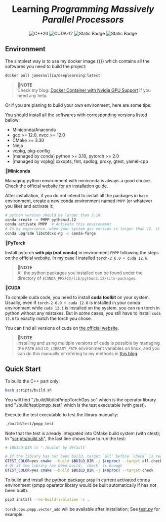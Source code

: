 <div align="center">
<h1>Learning <i>Programming Massively Parallel Processors</i></h1>
<img alt="C++20" src="https://img.shields.io/badge/C%2B%2B-20-blue?style=plastic&logo=cplusplus&logoColor=blue"> <img alt="CUDA-12" src="https://img.shields.io/badge/CUDA-12-green?style=plastic&logo=nvidia"> <img alt="Static Badge" src="https://img.shields.io/badge/python-3-blue?style=plastic&logo=python&logoColor=blue"> <img alt="Static Badge" src="https://img.shields.io/badge/pytorch-2-orange?style=plastic&logo=pytorch">
</div>

## Environment

The simplest way is to use my docker image {{<href text="jamesnulliu/deeplearning:latest" url="https://hub.docker.com/r/jamesnulliu/deeplearning">}} which contains all the softwares you need to build the project:

```bash
docker pull jamesnulliu/deeplearning:latest
```

> 📝**NOTE**  
> Check my blog: [Docker Container with Nvidia GPU Support](/blogs/docker-container-with-nvidia-gpu-support) if you need any help.

Or if you are planing to build your own environment, here are some tips:

You should install all the softwares with corresponding versions listed bellow:

- Miniconda/Anaconda
- gcc >= 12.0, nvcc >= 12.0
- CMake >= 3.30
- Ninja
- vcpkg, pkg-config
- [managed by conda] python >= 3.10, pytorch >= 2.0
- [managed by vcpkg] cxxopts, fmt, spdlog, proxy, gtest, yamel-cpp

**🎯Miniconda**

Managing python environment with miniconda is always a good choice. Check [the official website](https://docs.anaconda.com/miniconda/install/#quick-command-line-install) for an installation guide.

After installation, if you do not intend to install all the packages in `base` environment, create a new conda environment named `PMPP` (or whatever you like) and activate it:

```bash {linenos=true}
# python version should be larger than 3.10
conda create -n PMPP python=3.12
conda activate PMPP  # Activate this environment
# In my experience, when your system gcc version is larger than 12, it is highly possible that you have to update libstd++ in conda for running the later compiled targets. All you need to do is to run this command:
conda upgrade libstdcxx-ng -c conda-forge
```

**🎯PyTorch**

Install pytorch **with pip (not conda)** in environment `PMPP` following the steps on [the official website](https://pytorch.org/get-started/locally/#start-locally). In my case I installed `torch-2.6.0 + cuda 12.6`.

> 📝**NOTE**  
> All the python packages you installed can be found under the directory of `$CONDA_PREFIX/lib/python3.12/site-packages`.

**🎯CUDA**

To compile cuda code, you need to install **cuda toolkit** on your system. Usually, even if `torch-2.6.0 + cuda 12.6` is installed in your conda environment while `cuda 12.1` is installed on the system, you can run torch in python without any mistakes. But in some cases, you still have to install `cuda 12.6` to exactly match the torch you chose.

You can find all versions of cuda on [the official website](https://developer.nvidia.com/cuda-toolkit-archive).

> 📝**NOTE**  
> Installing and using multiple versions of cuda is possible by managing the `PATH` and `LD_LIBRARY_PATH` environment variables on linux, and you can do this manually or refering to my methods in [this blog](/blogs/environment-variable-management).

## Quick Start

To build the C++ part only:

```bash
bash scripts/build.sh
```

You will find "./build/lib/libPmppTorchOps.so" which is the operator library and "./build/test/pmpp_test" which is the test executable (with gtest).

Execute the test executable to test the library manually:

```bash
./build/test/pmpp_test
```

Note that the test is already integrated into CMake build system (with ctest); In "[scripts/build.sh](scripts/build.sh)", the last line shows how to run the test:

```bash
# $BUILD_DIR is "./build" by default

# If the library has not been build, target `all` before `check` is required
GTEST_COLOR=yes cmake --build $BUILD_DIR -j $(nproc) --target all check
# Or if the library has been build, `check` is enough
GTEST_COLOR=yes cmake --build $BUILD_DIR -j $(nproc) --target check
```

To build and install the python package `pmpp` in current activated conda environment (pmpp operator library would be built automatically if has not been built):

```bash
pip3 install --no-build-isolation -v .
```

`torch.ops.pmpp.vector_add` will be available after installation; See [test.py](test/test.py) for example.
